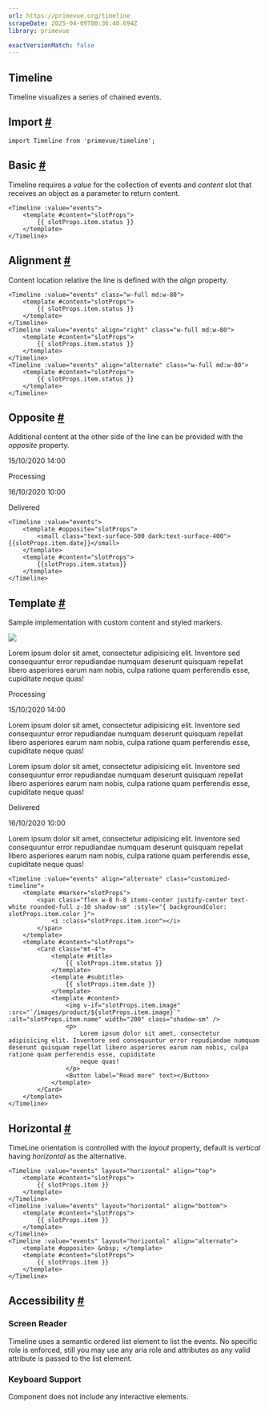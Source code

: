 ```yaml
---
url: https://primevue.org/timeline
scrapeDate: 2025-04-09T00:36:40.694Z
library: primevue

exactVersionMatch: false
---
```


## Timeline

Timeline visualizes a series of chained events.

## Import [#](_timeline_.md#import)
```
import Timeline from 'primevue/timeline';
```
## Basic [#](_timeline_.md#basic)

Timeline requires a _value_ for the collection of events and _content_ slot that receives an object as a parameter to return content.
```
<Timeline :value="events">
    <template #content="slotProps">
        {{ slotProps.item.status }}
    </template>
</Timeline>
```
## Alignment [#](_timeline_.md#alignment)

Content location relative the line is defined with the _align_ property.
```
<Timeline :value="events" class="w-full md:w-80">
    <template #content="slotProps">
        {{ slotProps.item.status }}
    </template>
</Timeline>
<Timeline :value="events" align="right" class="w-full md:w-80">
    <template #content="slotProps">
        {{ slotProps.item.status }}
    </template>
</Timeline>
<Timeline :value="events" align="alternate" class="w-full md:w-80">
    <template #content="slotProps">
        {{ slotProps.item.status }}
    </template>
</Timeline>
```
## Opposite [#](_timeline_.md#opposite)

Additional content at the other side of the line can be provided with the _opposite_ property.

15/10/2020 14:00

Processing

16/10/2020 10:00

Delivered
```
<Timeline :value="events">
    <template #opposite="slotProps">
        <small class="text-surface-500 dark:text-surface-400">{{slotProps.item.date}}</small>
    </template>
    <template #content="slotProps">
        {{slotProps.item.status}}
    </template>
</Timeline>
```
## Template [#](_timeline_.md#template)

Sample implementation with custom content and styled markers.

![](https://primefaces.org/cdn/primevue/images/product/game-controller.jpg)

Lorem ipsum dolor sit amet, consectetur adipisicing elit. Inventore sed consequuntur error repudiandae numquam deserunt quisquam repellat libero asperiores earum nam nobis, culpa ratione quam perferendis esse, cupiditate neque quas!

Processing

15/10/2020 14:00

Lorem ipsum dolor sit amet, consectetur adipisicing elit. Inventore sed consequuntur error repudiandae numquam deserunt quisquam repellat libero asperiores earum nam nobis, culpa ratione quam perferendis esse, cupiditate neque quas!

Lorem ipsum dolor sit amet, consectetur adipisicing elit. Inventore sed consequuntur error repudiandae numquam deserunt quisquam repellat libero asperiores earum nam nobis, culpa ratione quam perferendis esse, cupiditate neque quas!

Delivered

16/10/2020 10:00

Lorem ipsum dolor sit amet, consectetur adipisicing elit. Inventore sed consequuntur error repudiandae numquam deserunt quisquam repellat libero asperiores earum nam nobis, culpa ratione quam perferendis esse, cupiditate neque quas!
```
<Timeline :value="events" align="alternate" class="customized-timeline">
    <template #marker="slotProps">
        <span class="flex w-8 h-8 items-center justify-center text-white rounded-full z-10 shadow-sm" :style="{ backgroundColor: slotProps.item.color }">
            <i :class="slotProps.item.icon"></i>
        </span>
    </template>
    <template #content="slotProps">
        <Card class="mt-4">
            <template #title>
                {{ slotProps.item.status }}
            </template>
            <template #subtitle>
                {{ slotProps.item.date }}
            </template>
            <template #content>
                <img v-if="slotProps.item.image" :src="`/images/product/${slotProps.item.image}`" :alt="slotProps.item.name" width="200" class="shadow-sm" />
                <p>
                    Lorem ipsum dolor sit amet, consectetur adipisicing elit. Inventore sed consequuntur error repudiandae numquam deserunt quisquam repellat libero asperiores earum nam nobis, culpa ratione quam perferendis esse, cupiditate
                    neque quas!
                </p>
                <Button label="Read more" text></Button>
            </template>
        </Card>
    </template>
</Timeline>
```
## Horizontal [#](_timeline_.md#horizontal)

TimeLine orientation is controlled with the _layout_ property, default is _vertical_ having _horizontal_ as the alternative.
```
<Timeline :value="events" layout="horizontal" align="top">
    <template #content="slotProps">
        {{ slotProps.item }}
    </template>
</Timeline>
<Timeline :value="events" layout="horizontal" align="bottom">
    <template #content="slotProps">
        {{ slotProps.item }}
    </template>
</Timeline>
<Timeline :value="events" layout="horizontal" align="alternate">
    <template #opposite> &nbsp; </template>
    <template #content="slotProps">
        {{ slotProps.item }}
    </template>
</Timeline>
```
## Accessibility [#](_timeline_.md#accessibility)

### Screen Reader

Timeline uses a semantic ordered list element to list the events. No specific role is enforced, still you may use any aria role and attributes as any valid attribute is passed to the list element.

### Keyboard Support

Component does not include any interactive elements.